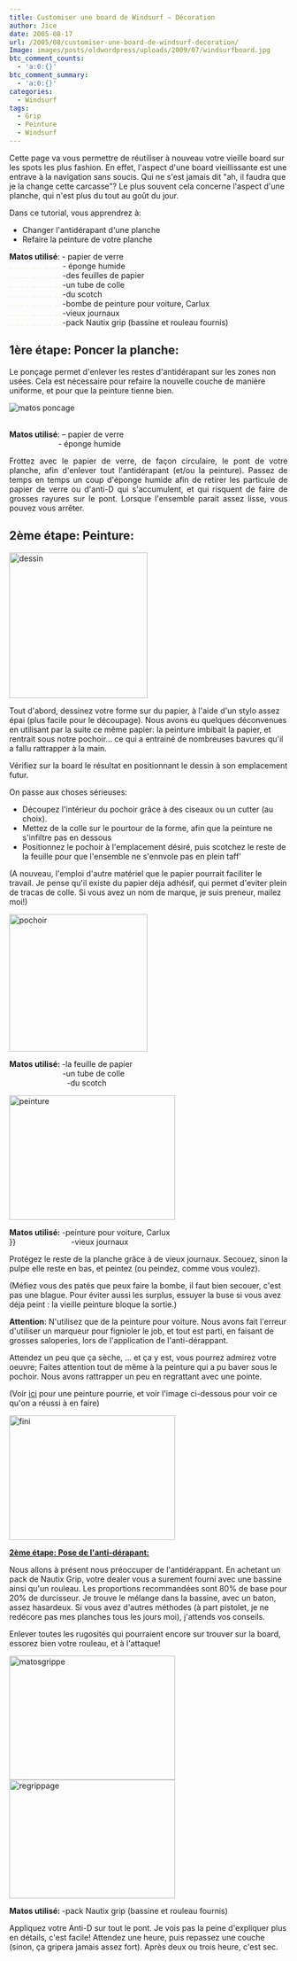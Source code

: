 ```yaml
---
title: Customiser une board de Windsurf – Décoration
author: Jice
date: 2005-08-17
url: /2005/08/customiser-une-board-de-windsurf-decoration/
Image: images/posts/oldwordpress/uploads/2009/07/windsurfboard.jpg
btc_comment_counts:
  - 'a:0:{}'
btc_comment_summary:
  - 'a:0:{}'
categories:
  - Windsurf
tags:
  - Grip
  - Peinture
  - Windsurf
---
```


Cette page va vous permettre de réutiliser à nouveau votre vieille board sur les spots les plus fashion. En effet, l'aspect d'une board vieillissante est une entrave à la navigation sans soucis. Qui ne s'est jamais dit "ah, il faudra que je la change cette carcasse"? Le plus souvent cela concerne l'aspect d'une planche, qui n'est plus du tout au goût du jour.
        
 Dans ce tutorial, vous apprendrez à:
              <ul>
                <li> 
                  <div align="left">Changer l'antidérapant d'une planche</div>
                </li>
                <li> 
                  <div align="left">Refaire la peinture de votre planche</div>
                </li>
              </ul>
              <p><strong>Matos utilisé</strong>: - papier de verre<br>
                <font color="#F3E3CB">.. ... .. ..... ........</font>- éponge 
                humide<br>
                <strong> </strong><font color="#F3E3CB">.. ... .. ... .. .. ....</font>-des 
                feuilles de papier<br>
                <font color="#F3E3CB">.. ... .. ... .. .. ....</font>-un tube 
                de colle<br>
                <font color="#F3E3CB">.. ... .. .... . .. ....</font>-du scotch<br>
                <font color="#F3E3CB">.. ... .. .... . .. ....</font>-bombe de 
                peinture pour voiture, Carlux<br>
                <font color="#F3E3CB">.. ... .. ... .. .. ....</font>-vieux journaux<br>
                <font color="#F3E3CB">.. ... .. ... .. .. ....</font>-pack Nautix 
                grip (bassine et rouleau fournis)</p>


## 1ère étape: Poncer la planche:

Le ponçage permet d'enlever les restes d'antidérapant sur les zones non usées. Cela est nécessaire pour refaire la nouvelle couche de manière uniforme, et pour que la peinture tienne bien.

<img title="matos poncage" src="/images/posts/oldwordpress/uploads/2009/07/matos-poncage.jpg" alt="matos poncage" />

<br /> <strong>Matos utilisé</strong>: &#8211; papier de verre<br > <span style="color: #f3e3cb;"><span style="color: #ffffff;">.. &#8230; .. &#8230;.&#8230;&#8230;.</span>.</span>- éponge humide



<p style="text-align: justify;">
  Frottez avec le papier de verre, de façon circulaire, le pont de votre planche, afin d'enlever tout l'antidérapant (et/ou la peinture). Passez de temps en temps un coup d'éponge humide afin de retirer les particule de papier de verre ou d'anti-D qui s'accumulent, et qui risquent de faire de grosses rayures sur le pont. Lorsque l'ensemble parait assez lisse, vous pouvez vous arrêter.
</p>

## 2ème étape: Peinture:

<img class="alignnone size-full wp-image-602" title="dessin" src="/images/posts/oldwordpress/uploads/2009/07/dessin.jpg" alt="dessin" width="250" height="263" >

Tout d'abord, dessinez votre forme sur du papier, à l'aide d'un stylo assez épai (plus facile pour le découpage). Nous avons eu quelques déconvenues en utilisant par la suite ce même papier: la peinture imbibait la papier, et rentrait sous notre pochoir&#8230; ce qui a entrainé de nombreuses bavures qu'il a fallu rattrapper à la main.

Vérifiez sur la board le résultat en positionnant le dessin à son emplacement futur.


On passe aux choses sérieuses:

<ul>
        <li>
          Découpez l'intérieur du pochoir grâce à des ciseaux ou un cutter (au choix).
        </li>
        <li>
          Mettez de la colle sur le pourtour de la forme, afin que la peinture ne s'infiltre pas en dessous
        </li>
        <li>
          Positionnez le pochoir à l'emplacement désiré, puis scotchez le reste de la feuille pour que l'ensemble ne s'ennvole pas en plein taff'
        </li>
      </ul>

(A nouveau, l'emploi d'autre matériel que le papier pourrait faciliter le travail. Je pense qu'il existe du papier déja adhésif, qui permet d'eviter plein de tracas de colle. Si vous avez un nom de marque, je suis preneur, mailez moi!)

<img class="alignnone size-full wp-image-603" title="pochoir" src="/images/posts/oldwordpress/uploads/2009/07/pochoir.jpg" alt="pochoir" width="250" height="248" />

<strong>Matos utilisé: </strong>-la feuille de papier<br /> <span style="color: #ffffff;">.. &#8230; .. &#8230; .. .. &#8230;.</span>-un tube de colle<br > <span style="color: #ffffff;">.. &#8230; .. &#8230;. . .... &#8230;.</span>-du scotch
  

<img class="alignnone size-full wp-image-604" title="peinture" src="/images/posts/oldwordpress/uploads/2009/07/peinture.jpg" alt="peinture" width="300" height="225" />  

<strong>Matos utilisé: </strong>-peinture pour voiture, Carlux<br >}} <span style="color: #ffffff;">.. &#8230; .. &#8230; .. .. &#8230;.</span>-vieux journaux
  

Protégez le reste de la planche grâce à de vieux journaux. Secouez, sinon la pulpe elle reste en bas, et peintez (ou peindez, comme vous voulez).

 (Méfiez vous des patés que peux faire la bombe, il faut bien secouer, c'est pas une blague. Pour éviter aussi les surplus, essuyer la buse si vous avez déja peint : la vieille peinture bloque la sortie.)
    
<strong>Attention</strong>: N'utilisez que de la peinture pour voiture. Nous avons fait l'erreur d'utiliser un marqueur pour fignioler le job, et tout est parti, en faisant de grosses saloperies, lors de l'application de l'anti-dérappant.
      
Attendez un peu que ça sèche, &#8230; et ça y est, vous pourrez admirez votre oeuvre; Faites attention tout de même à la peinture qui a pu baver sous le pochoir. Nous avons rattrapper un peu en regrattant avec une pointe.

(Voir <a href="/images/posts/oldwordpress/uploads/2009/07/mort.jpg" target="_blank">ici</a> pour une peinture pourrie, et voir l'image ci-dessous pour voir ce qu'on a réussi à en faire)

<img class="alignnone size-full wp-image-605" title="fini" src="/images/posts/oldwordpress/uploads/2009/07/fini.jpg" alt="fini" width="300" height="225" >

    

<span style="text-decoration: underline;"><strong><span style="text-decoration: underline;">2ème étape: Pose de l'anti-dérapant:</span></strong></span>

Nous allons à présent nous préoccuper de l'antidérappant. En achetant un pack de Nautix Grip, votre dealer vous a surement fourni avec une bassine ainsi qu'un rouleau. Les proportions recommandées sont 80% de base pour 20% de durcisseur. Je trouve le mélange dans la bassine, avec un baton, assez hasardeux. Si vous avez d'autres méthodes (à part pistolet, je ne redécore pas mes planches tous les jours moi), j'attends vos conseils.

 Enlever toutes les rugosités qui pourraient encore sur trouver sur la board, essorez bien votre rouleau, et à l'attaque!

 <img class="alignnone size-full wp-image-606" title="matosgrippe" src="/images/posts/oldwordpress/uploads/2009/07/matosgrippe.jpg" alt="matosgrippe" width="300" height="224" >

 <img class="alignnone size-full wp-image-608" title="regrippage" src="/images/posts/oldwordpress/uploads/2009/07/regrippage1.jpg" alt="regrippage" width="300" height="214" >

 <strong>Matos utilisé: </strong>-pack Nautix grip (bassine et rouleau fournis)

  Appliquez votre Anti-D sur tout le pont. Je vois pas la peine d'expliquer plus en détails, c'est facile!
 Attendez une heure, puis repassez une couche (sinon, ça gripera jamais assez fort). Après deux ou trois heure, c'est sec.
